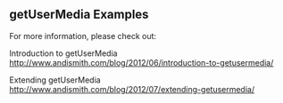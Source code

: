## getUserMedia Examples

For more information, please check out:

Introduction to getUserMedia
http://www.andismith.com/blog/2012/06/introduction-to-getusermedia/

Extending getUserMedia
http://www.andismith.com/blog/2012/07/extending-getusermedia/